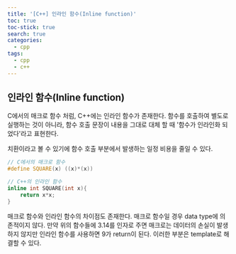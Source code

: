 ```yaml
---
title: '[C++] 인라인 함수(Inline function)'
toc: true
toc-stick: true
search: true
categories:
  - cpp
tags:
  - cpp
  - c++
---
```


## 인라인 함수(Inline function)

C에서의 매크로 함수 처럼, C++에는 인라인 함수가 존재한다.
함수를 호출하여 별도로 실행하는 것이 아니라, 함수 호출 문장이 내용을 그대로 대체 할 때 '함수가 인라인화 되었다'라고 표현한다.  

치환이라고 볼 수 있기에 함수 호출 부분에서 발생하는 일정 비용을 줄일 수 있다.

``` cpp
// C에서의 매크로 함수
#define SQUARE(x) ((x)*(x))

// C++의 인라인 함수
inline int SQUARE(int x){
	return x*x;
}
```
매크로 함수와 인라인 함수의 차이점도 존재한다.
매크로 함수일 경우 data type에 의존적이지 않다. 
만약 위의 함수들에 3.14를 인자로 주면 매크로는 데이터의 손실이 발생하지 않지만 인라인 함수를 사용하면 9가 return이 된다.
이러한 부분은 template로 해결할 수 있다.